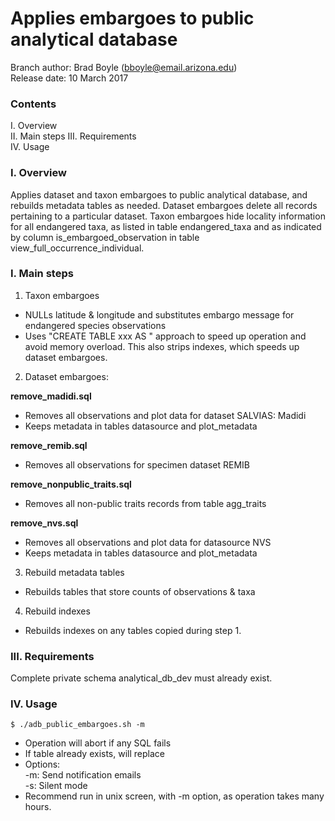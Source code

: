 # Applies embargoes to public analytical database

Branch author: Brad Boyle (bboyle@email.arizona.edu)  
Release date: 10 March 2017

### Contents

I. Overview  
II. Main steps
III. Requirements  
IV. Usage  

### I. Overview

Applies dataset and taxon embargoes to public analytical database, and rebuilds metadata tables as needed. Dataset embargoes delete all records pertaining to a particular dataset. Taxon embargoes hide locality information for all endangered taxa, as listed in table endangered_taxa and as indicated by column is_embargoed_observation in table view_full_occurrence_individual.

### I. Main steps

1. Taxon embargoes
* NULLs latitude & longitude and substitutes embargo message for endangered species observations
* Uses "CREATE TABLE xxx AS " approach to speed up operation and avoid memory overload. This also strips indexes, which speeds up dataset embargoes.

2. Dataset embargoes:

**remove_madidi.sql**
* Removes all observations and plot data for dataset SALVIAS: Madidi
* Keeps metadata in tables datasource and plot_metadata

**remove_remib.sql**
* Removes all observations for specimen dataset REMIB

**remove_nonpublic_traits.sql**
* Removes all non-public traits records from table agg_traits

**remove_nvs.sql**
* Removes all observations and plot data for datasource NVS
* Keeps metadata in tables datasource and plot_metadata

3. Rebuild metadata tables
* Rebuilds tables that store counts of observations & taxa

4. Rebuild indexes
* Rebuilds indexes on any tables copied during step 1.

### III. Requirements

Complete private schema analytical_db_dev must already exist.
 

### IV. Usage

```
$ ./adb_public_embargoes.sh -m

```

  * Operation will abort if any SQL fails
  * If table already exists, will replace
  * Options:  
  	-m: Send notification emails  
  	-s: Silent mode  
  * Recommend run in unix screen, with -m option, as operation takes many hours.
  	
